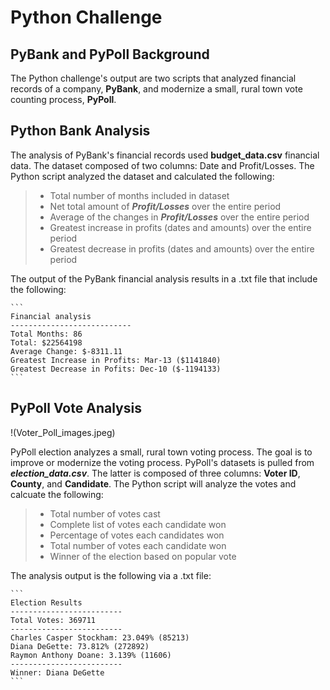 # Python Challenge

## PyBank and PyPoll Background

The Python challenge's output are two scripts that analyzed financial records of a company, **PyBank**, and modernize a small, rural town vote counting process, **PyPoll**.

## Python Bank Analysis

The analysis of PyBank's financial records used **budget_data.csv** financial data. The dataset composed of two columns: Date and Profit/Losses. The Python script analyzed the dataset and calculated the following:

> - Total number of months included in dataset
> - Net total amount of ***Profit/Losses*** over the entire period
> - Average of the changes in ***Profit/Losses*** over the entire period
> - Greatest increase in profits (dates and amounts) over the entire period
> - Greatest decrease in profits (dates and amounts) over the entire period

The output of the PyBank financial analysis results in a .txt file that include the following:

    ```
    Financial analysis
    ---------------------------
    Total Months: 86
    Total: $22564198
    Average Change: $-8311.11
    Greatest Increase in Profits: Mar-13 ($1141840)
    Greatest Decrease in Pofits: Dec-10 ($-1194133)
    ```

## PyPoll Vote Analysis

!(Voter_Poll_images.jpeg)

PyPoll election analyzes a small, rural town voting process. The goal is to improve or modernize the voting process. PyPoll's datasets is pulled from ***election_data.csv***. The latter is composed of three columns: **Voter ID**, **County**, and **Candidate**. The Python script will analyze the votes and calcuate the following:

> - Total number of votes cast
> - Complete list of votes each candidate won
> - Percentage of votes each candidates won
> - Total number of votes each candidate won
> - Winner of the election based on popular vote

The analysis output is the following via a .txt file:

    ```
    Election Results
    -------------------------
    Total Votes: 369711
    -------------------------
    Charles Casper Stockham: 23.049% (85213)
    Diana DeGette: 73.812% (272892)
    Raymon Anthony Doane: 3.139% (11606)
    -------------------------
    Winner: Diana DeGette
    ```